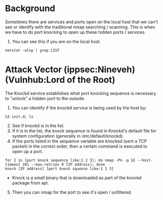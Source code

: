 # Background
Sometimes there are services and ports open on the local host that we can't see or identify with the traditional nmap searching / scanning.  This is when we have to do port knocking to open up these hidden ports / services.

1. You can see this if you are on the local host.
```
netstat –alnp | grep LIST
```

# Attack Vector (ippsec:Nineveh) (Vulnhub:Lord of the Root)
The Knockd service establishes what port knocking sequence is necessary to "unlock" a hidden port to the outside.
1. You can identify if the knockd service is being used by the host by: 
```
Cd init.d; ls
```
2. See if knockd is in the list.
3. If it is in the list, the knock sequence is found in Knockd's default file for system configuration (generally in /etc/default/knockd).
4. If the ports listed in the sequence variable are knocked (sent a TCP packet) in the correct order, then a certain command is executed to open up a port.
```
for I in [port knock sequence like:1 2 3]; do nmap -Pn -p $I --host-timeout 201 --max-retries 0 [IP address]; done 
knock [IP address] [port knock squence like:1 2 3]
```
  - Knock is a small binary that is downloaded as part of the knockd package from apt.
5. Then you can nmap for the port to see it's open / unfiltered. 
